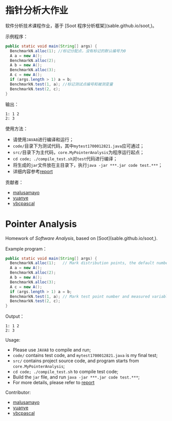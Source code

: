 # 指针分析大作业 

软件分析技术课程作业，基于 [Soot 程序分析框架](sable.github.io/soot[
](https://cn.bing.com/search?q=soot&qs=n&form=QBLHCN&sp=-1&pq=soot&sc=8-4&sk=&cvid=D42429B894C04E4483BF5A0C033113D3#))。

示例程序：

``` java
public static void main(String[] args) {
  BenchmarkN.alloc(1); //标记分配点，没有标记的默认编号为0
  A a = new A();
  BenchmarkN.alloc(2);
  A b = new A();
  BenchmarkN.alloc(3);
  A c = new A();
  if (args.length > 1) a = b;
  BenchmarkN.test(1, a); //标记测试点编号和被测变量
  BenchmarkN.test(2, c);
}
```

输出：

``` 
1: 1 2
2: 3
```

使用方法：

-   请使用`JAVA8`进行编译和运行；
-   `code/`目录下为测试代码，其中`mytest1700012821.java`应可通过；
-   `src/`目录下为主代码，`core.MyPointerAnalysis`为程序运行起点；
-   `cd code; ./compile_test.sh`对`test`代码进行编译；
-   将生成的`jar`文件放在主目录下，执行`java -jar ***.jar code test.***`；
-   详细内容参考[report](./report.pdf)

贡献者：

- [malusamayo](https://github.com/malusamayo)
- [yuanye](https://github.com/yuanyehome)
- [vbcpascal](https://github.com/vbcpascal)

# Pointer Analysis

Homework of *Software Analysis*, based on [Soot](sable.github.io/soot[
](https://cn.bing.com/search?q=soot&qs=n&form=QBLHCN&sp=-1&pq=soot&sc=8-4&sk=&cvid=D42429B894C04E4483BF5A0C033113D3#)).

Example program：

```java
public static void main(String[] args) {
  BenchmarkN.alloc(1);   // Mark distribution points, the default number is 0 without markers
  A a = new A();
  BenchmarkN.alloc(2);
  A b = new A();
  BenchmarkN.alloc(3);
  A c = new A();
  if (args.length > 1) a = b;
  BenchmarkN.test(1, a); // Mark test point number and measured variable
  BenchmarkN.test(2, c);
}
```

Output：

```
1: 1 2
2: 3
```

Usage:

-   Please use `JAVA8` to compile and run;
-   `code/` contains test code, and `mytest1700012821.java` is my final test;
-   `src/` contains project source code, and program starts from `core.MyPointerAnalysis`;
-   `cd code; ./compile_test.sh`  to compile test code;
-   Build the `jar` file, and run `java -jar ***.jar code test.***`;
-   For more details, please refer to [report](./report.pdf)

Contributor:

- [malusamayo](https://github.com/malusamayo)
- [yuanye](https://github.com/yuanyehome)
- [vbcpascal](https://github.com/vbcpascal)